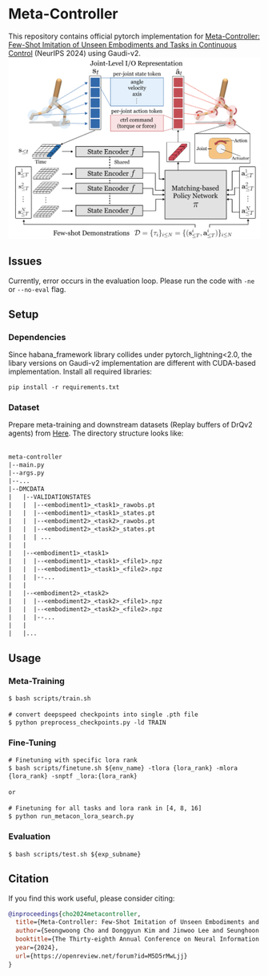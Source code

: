# Meta-Controller

This repository contains official pytorch implementation for [Meta-Controller: Few-Shot Imitation of Unseen Embodiments and Tasks in Continuous Control](https://openreview.net/pdf?id=M5D5rMwLjj) (NeurIPS 2024) using Gaudi-v2.
![image-metacon](https://github.com/SeongwoongCho/meta-controller/blob/main/MetaControllerOverview.png)

## Issues
Currently, error occurs in the evaluation loop. Please run the code with `-ne` or `--no-eval` flag. 

## Setup
### Dependencies
Since habana_framework library collides under pytorch_lightning<2.0, the libary versions on Gaudi-v2 implementation are different with CUDA-based implementation.
Install all required libraries: 
```
pip install -r requirements.txt
```

### Dataset
Prepare meta-training and downstream datasets (Replay buffers of DrQv2 agents) from [Here](https://drive.google.com/drive/folders/1OFfkNOTbb8fTrEzdz4sNM0UEIgnAqSrQ?usp=sharing). The directory structure looks like:
```

meta-controller
|--main.py
|--args.py
|--...
|--DMCDATA
|   |--VALIDATIONSTATES
|   |  |--<embodiment1>_<task1>_rawobs.pt
|   |  |--<embodiment1>_<task1>_states.pt
|   |  |--<embodiment2>_<task2>_rawobs.pt
|   |  |--<embodiment2>_<task2>_states.pt
|   |  | ...
|   |
|   |--<embodiment1>_<task1>
|   |  |--<embodiment1>_<task1>_<file1>.npz 
|   |  |--<embodiment1>_<task1>_<file2>.npz
|   |  |--...
|   |
|   |--<embodiment2>_<task2>
|   |  |--<embodiment2>_<task2>_<file1>.npz 
|   |  |--<embodiment2>_<task2>_<file2>.npz
|   |  |--...
|   |
|   |...
```

## Usage
### Meta-Training
```
$ bash scripts/train.sh

# convert deepspeed checkpoints into single .pth file
$ python preprocess_checkpoints.py -ld TRAIN
```

### Fine-Tuning
```
# Finetuning with specific lora rank
$ bash scripts/finetune.sh ${env_name} -tlora {lora_rank} -mlora {lora_rank} -snptf _lora:{lora_rank}

or 

# Finetuning for all tasks and lora rank in [4, 8, 16]
$ python run_metacon_lora_search.py 
```

### Evaluation
```
$ bash scripts/test.sh ${exp_subname}
```

## Citation
If you find this work useful, please consider citing:
```bib
@inproceedings{cho2024metacontroller,
  title={Meta-Controller: Few-Shot Imitation of Unseen Embodiments and Tasks in Continuous Control},
  author={Seongwoong Cho and Donggyun Kim and Jinwoo Lee and Seunghoon Hong},
  booktitle={The Thirty-eighth Annual Conference on Neural Information Processing Systems},
  year={2024},
  url={https://openreview.net/forum?id=M5D5rMwLjj}
}
```
